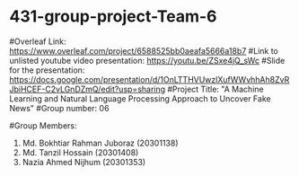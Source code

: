 # 431-group-project-Team-6

#Overleaf Link: https://www.overleaf.com/project/6588525bb0aeafa5666a18b7
#Link to unlisted youtube video presentation: https://youtu.be/ZSxe4jQ_sWc
#Slide for the presentation: https://docs.google.com/presentation/d/1OnLTTHVUwzlXufWWvhhAh8ZvRJbiHCEF-C2vLGnDZmQ/edit?usp=sharing
#Project Title: "A Machine Learning and Natural Language Processing Approach to Uncover Fake News"
#Group number: 06

#Group Members:
1. Md. Bokhtiar Rahman Juboraz (20301138)
2. Md. Tanzil Hossain          (20301408)
3. Nazia Ahmed Nijhum          (20301353)
